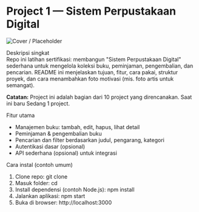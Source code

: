 # Project 1 — Sistem Perpustakaan Digital

![Cover / Placeholder](https://upload.wikimedia.org/wikipedia/commons/thumb/0/0b/NewJeans_Minji_OLENS_2.jpg/746px-NewJeans_Minji_OLENS_2.jpg)

Deskripsi singkat  
Repo ini latihan sertifikasi: membangun "Sistem Perpustakaan Digital" sederhana untuk mengelola koleksi buku, peminjaman, pengembalian, dan pencarian. README ini menjelaskan tujuan, fitur, cara pakai, struktur proyek, dan cara menambahkan foto motivasi (mis. foto artis untuk semangat).

**Catatan:** Project ini adalah bagian dari 10 project yang direncanakan. Saat ini baru Sedang 1 project.

Fitur utama

- Manajemen buku: tambah, edit, hapus, lihat detail
- Peminjaman & pengembalian buku
- Pencarian dan filter berdasarkan judul, pengarang, kategori
- Autentikasi dasar (opsional)
- API sederhana (opsional) untuk integrasi

Cara instal (contoh umum)

1. Clone repo:
   git clone <repo-url>
2. Masuk folder:
   cd <repo-folder>
3. Install dependensi (contoh Node.js):
   npm install
4. Jalankan aplikasi:
   npm start
5. Buka di browser:
   http://localhost:3000
